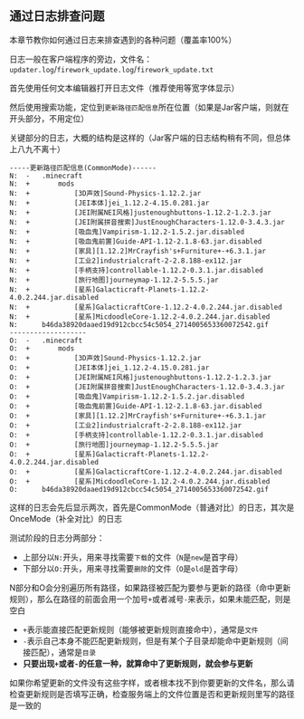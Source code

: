 ## 通过日志排查问题

本章节教你如何通过日志来排查遇到的各种问题（覆盖率100%）

日志一般在客户端程序的旁边，文件名：`updater.log`/`firework_update.log`/`firework_update.txt`

首先使用任何文本编辑器打开日志文件（推荐使用等宽字体显示）

然后使用搜索功能，定位到`更新路径匹配信息`所在位置（如果是Jar客户端，则就在开头部分，不用定位）

关键部分的日志，大概的结构是这样的（Jar客户端的日志结构稍有不同，但总体上八九不离十）

```
-----更新路径匹配信息(CommonMode)------
N:  -   .minecraft
N:  +       mods
N:  +           [3D声效]Sound-Physics-1.12.2.jar
N:  +           [JEI本体]jei_1.12.2-4.15.0.281.jar
N:  +           [JEI附属NEI风格]justenoughbuttons-1.12.2-1.2.3.jar
N:  +           [JEI附属拼音搜索]JustEnoughCharacters-1.12.0-3.4.3.jar
N:  +           [吸血鬼]Vampirism-1.12.2-1.5.2.jar.disabled
N:  +           [吸血鬼前置]Guide-API-1.12-2.1.8-63.jar.disabled
N:  +           [家具][1.12.2]MrCrayfish's+Furniture+-+6.3.1.jar
N:  +           [工业2]industrialcraft-2-2.8.188-ex112.jar
N:  +           [手柄支持]controllable-1.12.2-0.3.1.jar.disabled
N:  +           [旅行地图]journeymap-1.12.2-5.5.5.jar
N:  +           [星系]Galacticraft-Planets-1.12.2-4.0.2.244.jar.disabled
N:  +           [星系]GalacticraftCore-1.12.2-4.0.2.244.jar.disabled
N:  +           [星系]MicdoodleCore-1.12.2-4.0.2.244.jar.disabled
N:      b46da38920daaed19d912cbcc54c5054_2714005653360072542.gif
-------------------
O:  -   .minecraft
O:  +       mods
O:  +           [3D声效]Sound-Physics-1.12.2.jar
O:  +           [JEI本体]jei_1.12.2-4.15.0.281.jar
O:  +           [JEI附属NEI风格]justenoughbuttons-1.12.2-1.2.3.jar
O:  +           [JEI附属拼音搜索]JustEnoughCharacters-1.12.0-3.4.3.jar
O:  +           [吸血鬼]Vampirism-1.12.2-1.5.2.jar.disabled
O:  +           [吸血鬼前置]Guide-API-1.12-2.1.8-63.jar.disabled
O:  +           [家具][1.12.2]MrCrayfish's+Furniture+-+6.3.1.jar
O:  +           [工业2]industrialcraft-2-2.8.188-ex112.jar
O:  +           [手柄支持]controllable-1.12.2-0.3.1.jar.disabled
O:  +           [旅行地图]journeymap-1.12.2-5.5.5.jar
O:  +           [星系]Galacticraft-Planets-1.12.2-4.0.2.244.jar.disabled
O:  +           [星系]GalacticraftCore-1.12.2-4.0.2.244.jar.disabled
O:  +           [星系]MicdoodleCore-1.12.2-4.0.2.244.jar.disabled
O:      b46da38920daaed19d912cbcc54c5054_2714005653360072542.gif
```

这样的日志会先后显示两次，首先是CommonMode（普通对比）的日志，其次是OnceMode（补全对比）的日志

测试阶段的日志分两部分：

+ 上部分以`N:`开头，用来寻找需要`下载`的文件（`N`是`new`是首字母）
+ 下部分以`O:`开头，用来寻找需要`删除`的文件（`O`是`old`是首字母）

N部分和O会分别遍历所有路径，如果路径被匹配为要参与更新的路径（命中更新规则），那么在路径的前面会用一个加号`+`或者减号`-`来表示，如果未能匹配，则是空白

+ `+`表示能直接匹配更新规则（能够被更新规则直接命中），通常是`文件`
+ `-`表示自己本身不能匹配更新规则，但是有某个子目录却能命中更新规则（间接匹配），通常是`目录`
+ **只要出现`+`或者`-`的任意一种，就算命中了更新规则，就会参与更新**

如果你希望更新的文件没有这些字样，或者根本找不到你要更新的文件名，那么请检查更新规则是否填写正确，检查服务端上的文件位置是否和更新规则里写的路径是一致的

